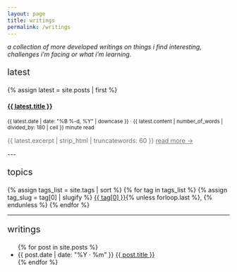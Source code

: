 ```yaml
---
layout: page
title: writings
permalink: /writings
---
```

*a collection of more developed writings on things i find interesting, challenges i’m facing or what i’m learning.*

<p style="font-size: 1.25rem; margin-top: 1em;">latest</p>
{% assign latest = site.posts | first %}

<article>
  <h4><a href="{{ latest.url | relative_url }}">{{ latest.title }}</a></h4>
  <small>
    {{ latest.date | date: "%B %-d, %Y" | downcase }}
    · {{ latest.content | number_of_words | divided_by: 180 | ceil }} minute read
  </small>

  <p style="color: #6f6e69;">
    {{ latest.excerpt | strip_html | truncatewords: 60 }}
    <a href="{{ latest.url | relative_url }}" style="color: #6f6e69; text-decoration: underline;">read more →</a>
  </p>
</article>
---
<p style="font-size: 1.25rem; margin-top: 1em;">topics</p>
<div class="topics">
  {% assign tags_list = site.tags | sort %}
  {% for tag in tags_list %}
    {% assign tag_slug = tag[0] | slugify %}
    <a href="{{ '/tags/' | append: tag_slug | relative_url }}">{{ tag[0] }}</a>{% unless forloop.last %}, {% endunless %}
  {% endfor %}
</div>

---
<p style="font-size: 1.25rem; margin-top: 1em;">writings</p>
<ul class="writings-list">
{% for post in site.posts %}
  <li>
    <span class="post-date">{{ post.date | date: "%Y · %m" }}</span>
    <a class="post-title" href="{{ post.url | relative_url }}">{{ post.title }}</a>
  </li>
{% endfor %}
</ul>

